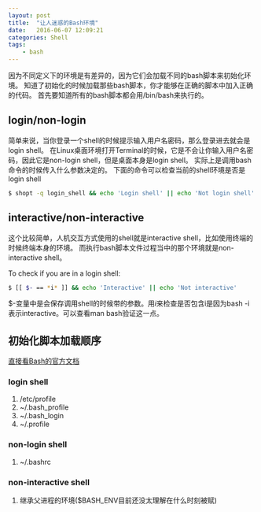 ```yaml
---
layout: post
title:  "让人迷惑的Bash环境"
date:   2016-06-07 12:09:21
categories: Shell
tags:
    - bash
---
```


因为不同定义下的环境是有差异的，因为它们会加载不同的bash脚本来初始化环境。
知道了初始化的时候加载那些bash脚本，你才能够在正确的脚本中加入正确的代码。
首先要知道所有的bash脚本都会用/bin/bash来执行的。

## login/non-login
简单来说，当你登录一个shell的时候提示输入用户名密码，那么登录进去就会是login shell。
在Linux桌面环境打开Terminal的时候，它是不会让你输入用户名密码，因此它是non-login shell，但是桌面本身是login shell。
实际上是调用bash命令的时候传入什么参数决定的。
下面的命令可以检查当前的shell环境是否是login shell

```bash
$ shopt -q login_shell && echo 'Login shell' || echo 'Not login shell'
```

## interactive/non-interactive
这个比较简单，人机交互方式使用的shell就是interactive shell，比如使用终端的时候终端本身的环境。
而执行bash脚本文件过程当中的那个环境就是non-interactive shell。

To check if you are in a login shell:
```bash
$ [[ $- == *i* ]] && echo 'Interactive' || echo 'Not interactive'
```
$-变量中是会保存调用shell的时候带的参数。用*i*来检查是否包含i是因为bash -i表示interactive。可以查看man bash验证这一点。

## 初始化脚本加载顺序
[直接看Bash的官方文档](http://www.gnu.org/software/bash/manual/bashref.html#Bash-Startup-Files)

### login shell
1. /etc/profile
2. ~/.bash_profile
3. ~/.bash_login
4. ~/.profile

### non-login shell
1. ~/.bashrc

### non-interactive shell
1. 继承父进程的环境($BASH_ENV目前还没太理解在什么时刻被赋)
